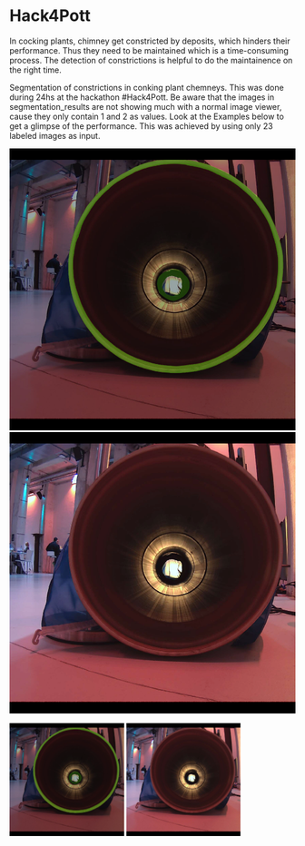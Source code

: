 ﻿# Hack4Pott
In cocking plants, chimney get constricted by deposits, which hinders their performance. Thus they need to be maintained which is a time-consuming process.
The detection of constrictions is helpful to do the maintainence on the right time.

Segmentation of constrictions in conking plant chemneys.
This was done during 24hs at the hackathon #Hack4Pott.
Be aware that the images in segmentation_results are not showing much with a normal image viewer, cause they only contain 1 and 2 as values. Look at the Examples below to get a glimpse of the performance. This was achieved by using only 23 labeled images as input.

![Raw Image](Example_Input.png)
![Segmentation](Example_Segmentation.png)

<p>
  <img src="Example_Input.png" alt="Raw Image of an constricted pipe model" style="width: 40%;"/>
  <img src="Example_Segmentation.png" alt="Segmentation of the constriction and the pipe in the image" style="width: 40%;"/>
</p>
